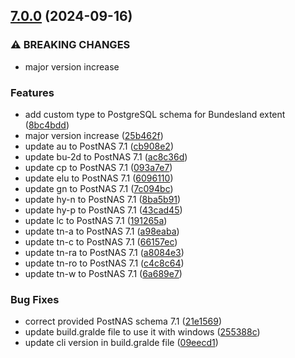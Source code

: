 ## [7.0.0](https://github.com/wetransform/postnas-inspire-alignments/compare/v6.22.0...v7.0.0) (2024-09-16)


### ⚠ BREAKING CHANGES

* major version increase

### Features

* add custom type to PostgreSQL schema for Bundesland extent ([8bc4bdd](https://github.com/wetransform/postnas-inspire-alignments/commit/8bc4bdd35e654aba4aab87ca4e75e4dda7944352))
* major version increase ([25b462f](https://github.com/wetransform/postnas-inspire-alignments/commit/25b462f9e03c1bf5f9ceda6a74ced25df7252a99))
* update au to PostNAS 7.1 ([cb908e2](https://github.com/wetransform/postnas-inspire-alignments/commit/cb908e28fbb2f8191e4fc1cc7bbced2882d05e12))
* update bu-2d to PostNAS 7.1 ([ac8c36d](https://github.com/wetransform/postnas-inspire-alignments/commit/ac8c36dfb4b092b385a45f5d37f033c0c4a3e6f9))
* update cp to PostNAS 7.1 ([093a7e7](https://github.com/wetransform/postnas-inspire-alignments/commit/093a7e783a1cb68f23e0643a8f2c8687fc0fe16f))
* update elu to PostNAS 7.1 ([6096110](https://github.com/wetransform/postnas-inspire-alignments/commit/609611008db65b512d12e624720a2e2541198a6d))
* update gn to PostNAS 7.1 ([7c094bc](https://github.com/wetransform/postnas-inspire-alignments/commit/7c094bcee3b6c2f651f225b4644b5505d1cb094e))
* update hy-n to PostNAS 7.1 ([8ba5b91](https://github.com/wetransform/postnas-inspire-alignments/commit/8ba5b9189a8347d1959e87b52440f3fd02f29000))
* update hy-p to PostNAS 7.1 ([43cad45](https://github.com/wetransform/postnas-inspire-alignments/commit/43cad45c37ed123b89dae1c819a5607e14fce9e4))
* update lc to PostNAS 7.1 ([191265a](https://github.com/wetransform/postnas-inspire-alignments/commit/191265a9e4d33763ae9c6e2751e6adfd5bcf75ce))
* update tn-a to PostNAS 7.1 ([a98eaba](https://github.com/wetransform/postnas-inspire-alignments/commit/a98eaba441d2a620974029142b08d291d800f586))
* update tn-c to PostNAS 7.1 ([66157ec](https://github.com/wetransform/postnas-inspire-alignments/commit/66157ec35683b0cf37097e8dc08e8a8fd0fc3e56))
* update tn-ra to PostNAS 7.1 ([a8084e3](https://github.com/wetransform/postnas-inspire-alignments/commit/a8084e384bb96e35080a6b11a41c7f7afaa0fe40))
* update tn-ro to PostNAS 7.1 ([c4c8c64](https://github.com/wetransform/postnas-inspire-alignments/commit/c4c8c6482164f5f504545b72ef780f2931fa9666))
* update tn-w to PostNAS 7.1 ([6a689e7](https://github.com/wetransform/postnas-inspire-alignments/commit/6a689e750ee1005fee1cae49af9704bff44e2148))


### Bug Fixes

* correct provided PostNAS schema 7.1 ([21e1569](https://github.com/wetransform/postnas-inspire-alignments/commit/21e156902ff51e2a61c688976b38c9e3d1f1654c))
* update build.gralde file to use it with windows ([255388c](https://github.com/wetransform/postnas-inspire-alignments/commit/255388c8074b300a22c482f4d1eb7ad457d1cace))
* update cli version in build.gralde file ([09eecd1](https://github.com/wetransform/postnas-inspire-alignments/commit/09eecd1756f454f39d8fe832d6462eba0273f68a))
